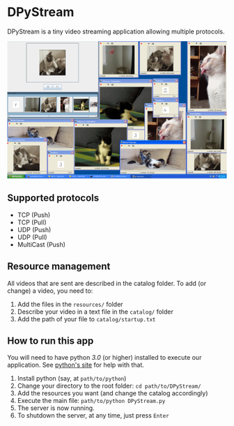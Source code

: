 DPyStream
=========

DPyStream is a tiny video streaming application allowing multiple protocols.

![lots of videos at the same time](screenshot.png)

## Supported protocols

* TCP (Push)
* TCP (Pull)
* UDP (Push)
* UDP (Pull)
* MultiCast (Push)

## Resource management

All videos that are sent are described in the catalog folder. To add (or change) a video, you need to:

1. Add the files in the `resources/` folder
2. Describe your video in a text file in the `catalog/` folder
3. Add the path of your file to `catalog/startup.txt`

## How to run this app

You will need to have python *3.0* (or higher) installed to execute our application. See [python's site](http://www.python.org/) for help with that.

1. Install python (say, at `path/to/python`)
2. Change your directory to the root folder: `cd path/to/DPyStream/`
3. Add the resources you want (and change the catalog accordingly)
4. Execute the main file: `path/to/python DPyStream.py`
5. The server is now running.
6. To shutdown the server, at any time, just press `Enter`